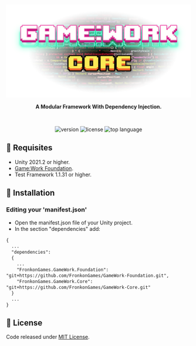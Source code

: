 <p align="center"><img src="Documentation/banner.png"/></p>

<p align="center"><b>A Modular Framework With Dependency Injection.</b></p>
<br>
<p align="center">
  <a style="text-decoration:none">
    <img src="https://img.shields.io/github/package-json/v/FronkonGames/GameWork-Core?style=flat-square" alt="version" />
  </a>  
  <a style="text-decoration:none">
    <img src="https://img.shields.io/github/license/FronkonGames/GameWork-Core?style=flat-square" alt="license" />
  </a>
  <a style="text-decoration:none">
    <img src="https://img.shields.io/github/languages/top/FronkonGames/GameWork-Core?style=flat-square" alt="top language" />
  </a>
</p>

## 🔧 Requisites

- Unity 2021.2 or higher.
- [Game:Work Foundation](https://github.com/FronkonGames/GameWork-Foundation).
- Test Framework 1.1.31 or higher.

## 🚀 Installation

### Editing your 'manifest.json'

- Open the manifest.json file of your Unity project.
- In the section "dependencies" add:

```
{
  ...
  "dependencies":
  {
    ...
    "FronkonGames.GameWork.Foundation": "git+https://github.com/FronkonGames/GameWork-Foundation.git",
    "FronkonGames.GameWork.Core": "git+https://github.com/FronkonGames/GameWork-Core.git"
  }
  ...
}
```

## 📜 License

Code released under [MIT License](https://github.com/FronkonGames/GameWork-Core/blob/main/LICENSE.md).